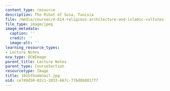 ```yaml
---
content_type: resource
description: The Ribat of Susa, Tunisia
file: /media/courses/4-614-religious-architecture-and-islamic-cultures-fall-2002/ce749d5002c12033667c77bd8b881777_1025thumbnail.jpg
file_type: image/jpeg
image_metadata:
  caption: ''
  credit: ''
  image-alt: ''
learning_resource_types:
- Lecture Notes
ocw_type: OCWImage
parent_title: Lecture Notes
parent_type: CourseSection
resourcetype: Image
title: 1025thumbnail.jpg
uid: ce749d50-02c1-2033-667c-77bd8b881777
---
```

